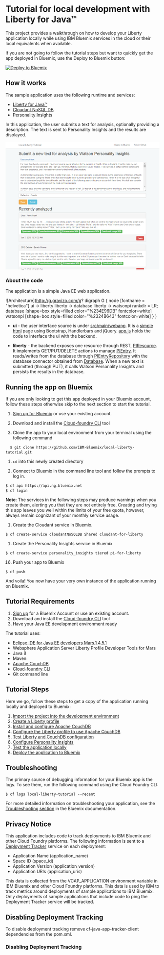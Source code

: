 # Tutorial for local development with Liberty for Java™ 

This project provides a walkthrough on how to develop your Liberty application locally 
while using IBM Bluemix services in the cloud or their local equivalents when available.

If you are not going to follow the tutorial steps but want to quickly get the app deployed in Bluemix, use the Deploy to Bluemix button:

[![Deploy to Bluemix](https://deployment-tracker.mybluemix.net/stats/670091c5a4f8b21c548b92e63681be6b/button.svg)](https://bluemix.net/deploy?repository=https://github.com/IBM-Bluemix/local-liberty-tutorial)

## How it works

The sample application uses the following runtime and services:

  * [Liberty for Java™](https://www.ng.bluemix.net/docs/starters/liberty/index.html)
  * [Cloudant NoSQL DB](https://www.ng.bluemix.net/docs/services/Cloudant/index.html)
  * [Personality Insights](https://www.ng.bluemix.net/docs/services/PersonalityInsights/index.html)
   
In this application, the user submits a text for analysis, optionally providing a description.
The text is sent to Personality Insights and the results are displayed.

![Sample application screenshot](docs/images/screenshot.png)


### About the code

The application is a simple Java EE web application.

![Architecture](http://g.gravizo.com/g?
  digraph G {
    node [fontname = "helvetica"]
    ui -> liberty
    liberty -> database
    liberty -> watsonpi
    rankdir = LR;
    database [shape=box style=filled color="%234E96DB" fontcolor=white]
    watsonpi [shape=box style=filled color="%2324B643" fontcolor=white]
  }
)

* **ui** - the user interface source is under [src/main/webapp](src/main/webapp).
It is a [simple html](src/main/webapp/index.html) page using Bootstrap, Handlerbars and jQuery.
[app.js](src/main/webapp/js/app.js) holds the code to interface the ui with the backend.

* **liberty** - the backend exposes one resource through REST, [PIResource](src/main/java/com/bluemix/tutorial/liberty/PIResource.java).
It implements GET/PUT/DELETE actions to manage [PIEntry](src/main/java/com/bluemix/tutorial/liberty/PIEntry.java).
It reads/writes from the database through [PIEntryRepository](src/main/java/com/bluemix/tutorial/liberty/PIEntryRepository.java) with
the database connector obtained from [Database](src/main/java/com/bluemix/tutorial/liberty/Database.java).
When a new text is submitted (through PUT), it calls Watson Personality Insights
and persists the results in the database.

## Running the app on Bluemix

If you are only looking to get this app deployed in your Bluemix account,
follow these steps otherwise skip to the next section to start the tutorial.

1. [Sign up for Bluemix][bluemix_signup_url] or use your existing account.

1. Download and install the [Cloud-foundry CLI][cloud_foundry_url] tool

1. Clone the app to your local environment from your terminal using the following command

```
  $ git clone https://github.com/IBM-Bluemix/local-liberty-tutorial.git
  ```

1. `cd` into this newly created directory

1. Connect to Bluemix in the command line tool and follow the prompts to log in.
  ```
  $ cf api https://api.ng.bluemix.net
  $ cf login
  ```
  **Note**: The services in the following steps may produce warnings when you create them, alerting you that they are not entirely free.
  Creating and trying this app leaves you well within the limits of your free quota, however, always remain cognizant of your monthly service usage.

1. Create the Cloudant service in Bluemix.

  ```
  $ cf create-service cloudantNoSQLDB Shared cloudant-for-liberty
  ```

1. Create the Personality Insights service in Bluemix 

  ```
  $ cf create-service personality_insights tiered pi-for-liberty
  ```

16. Push your app to Bluemix

  ```
  $ cf push
  ```

And voila! You now have your very own instance of the application running on Bluemix.


## Tutorial Requirements

1. [Sign up][bluemix_signup_url] for a Bluemix Account or use an existing account.
1. Download and install the [Cloud-foundry CLI][cloud_foundry_url] tool
1. Have your Java EE development environment ready

The tutorial uses:
  * [Eclipse IDE for Java EE developers Mars.1 4.5.1](http://www.eclipse.org/downloads/)
  * Websphere Application Server Liberty Profile Developer Tools for Mars
  * Java 8
  * Maven
  * [Apache CouchDB](http://couchdb.apache.org/)
  * [Cloud-foundry CLI][cloud_foundry_url]
  * Git command line

## Tutorial Steps

Here we go, follow these steps to get a copy of the application running locally and deployed to Bluemix:
  
1. [Import the project into the development environment](docs/001-IMPORT-SOURCE.md)
1. [Create a Liberty profile](docs/002-LIBERTY.md)
1. [Install and configure Apache CouchDB](docs/003-COUCHDB.md)
1. [Configure the Liberty profile to use Apache CouchDB](docs/004-LIBERTY-COUCHDB.md)
1. [Test Liberty and CouchDB configuration](docs/005-TEST-COUCHDB.md)
1. [Configure Personality Insights](docs/006-PI.md)
1. [Test the application locally](docs/007-TEST-APP.md)
1. [Deploy the application to Bluemix](docs/008-DEPLOY.md)

## Troubleshooting

The primary source of debugging information for your Bluemix app is the logs.
To see them, run the following command using the Cloud Foundry CLI:

  ```
  $ cf logs local-liberty-tutorial --recent
  ```
For more detailed information on troubleshooting your application, see the [Troubleshooting section](https://www.ng.bluemix.net/docs/troubleshoot/tr.html) in the Bluemix documentation.

## Privacy Notice
This application includes code to track deployments to IBM Bluemix and other Cloud Foundry platforms.
The following information is sent to a [Deployment Tracker](https://github.com/IBM-Bluemix/cf-deployment-tracker-service)
service on each deployment:

* Application Name (application_name)
* Space ID (space_id)
* Application Version (application_version)
* Application URIs (application_uris)

This data is collected from the VCAP_APPLICATION environment variable in IBM Bluemix and other Cloud Foundry platforms. This data is used by IBM to track metrics around deployments of sample applications to IBM Bluemix. Only deployments of sample applications that include code to ping the Deployment Tracker service will be tracked.

## Disabling Deployment Tracking

To disable deployment tracking remove cf-java-app-tracker-client dependencies from the pom.xml.

### Disabling Deployment Tracking

[bluemix_signup_url]: https://console.ng.bluemix.net/?cm_mmc=GitHubReadMe-_-BluemixSampleApp-_-Node-_-Workflow
[cloud_foundry_url]: https://github.com/cloudfoundry/cli
